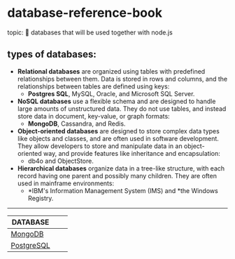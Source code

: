 # database-reference-book
topic: 🦉 databases that will be used together with node.js

## types of databases:

* **Relational databases** are organized using tables with predefined relationships between them. Data is stored in rows and columns, and the relationships between tables are defined using keys:
  + **Postgres SQL**, MySQL, Oracle, and Microsoft SQL Server.
* **NoSQL databases** use a flexible schema and are designed to handle large amounts of unstructured data. They do not use tables, and instead store data in document, key-value, or graph formats:
  + **MongoDB**, Cassandra, and Redis.
* **Object-oriented databases** are designed to store complex data types like objects and classes, and are often used in software development. They allow developers to store and manipulate data in an object-oriented way, and provide features like inheritance and encapsulation:
  + db4o and ObjectStore.
* **Hierarchical databases** organize data in a tree-like structure, with each record having one parent and possibly many children. They are often used in mainframe environments:
  + *IBM's Information Management System (IMS) and *the Windows Registry.
___

|               DATABASE                                                                |                  |              |
|---------------------------------------------------------------------------------------|------------------|--------------|
| [MongoDB](https://github.com/SKindij/database-reference-book/tree/main/MongoDB)       |                  |              |
| [PostgreSQL](https://github.com/SKindij/database-reference-book/tree/main/PostgreSQL) |                  |              |











